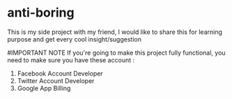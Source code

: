 # anti-boring
This is my side project with my friend, I would like to share this for learning purpose and get every cool insight/suggestion

#IMPORTANT NOTE
If you're going to make this project fully functional, you need to make sure you have these account : 
1. Facebook Account Developer
2. Twitter Account Developer
3. Google App Billing
